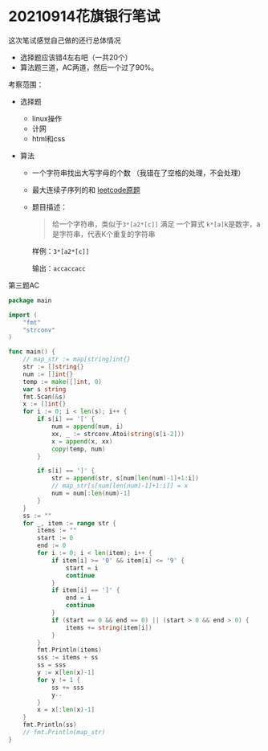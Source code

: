 # 20210914花旗银行笔试

这次笔试感觉自己做的还行总体情况

* 选择题应该错4左右吧（一共20个）
* 算法题三道，AC两道，然后一个过了90%。

考察范围：

* 选择题

  * linux操作
  * 计网
  * html和css

* 算法

  * 一个字符串找出大写字母的个数 （我错在了空格的处理，不会处理）

  * 最大连续子序列的和 [leetcode原题](https://leetcode-cn.com/problems/lian-xu-zi-shu-zu-de-zui-da-he-lcof/)

  * 题目描述：

    > 给一个字符串，类似于`3*[a2*[c]]` 满足 一个算式 `k*[a]`k是数字，a是字符串，代表K个重复的字符串

    样例：`3*[a2*[c]]`

    输出：`accaccacc`

第三题AC

```go
package main

import (
	"fmt"
	"strconv"
)

func main() {
	// map_str := map[string]int{}
	str := []string{}
	num := []int{}
	temp := make([]int, 0)
	var s string
	fmt.Scan(&s)
	x := []int{}
	for i := 0; i < len(s); i++ {
		if s[i] == '[' {
			num = append(num, i)
			xx, _ := strconv.Atoi(string(s[i-2]))
			x = append(x, xx)
			copy(temp, num)
		}

		if s[i] == ']' {
			str = append(str, s[num[len(num)-1]+1:i])
			// map_str[s[num[len(num)-1]+1:i]] = x
			num = num[:len(num)-1]
		}
	}
	ss := ""
	for _, item := range str {
		items := ""
		start := 0
		end := 0
		for i := 0; i < len(item); i++ {
			if item[i] >= '0' && item[i] <= '9' {
				start = i
				continue
			}
			if item[i] == ']' {
				end = i
				continue
			}
			if (start == 0 && end == 0) || (start > 0 && end > 0) {
				items += string(item[i])
			}
		}
		fmt.Println(items)
		sss := items + ss
		ss = sss
		y := x[len(x)-1]
		for y != 1 {
			ss += sss
			y--
		}
		x = x[:len(x)-1]
	}
	fmt.Println(ss)
	// fmt.Println(map_str)
}

```

